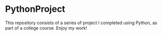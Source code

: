 # PythonProject

This repository consists of a series of project I completed using Python, as part of a college course. Enjoy my work!
